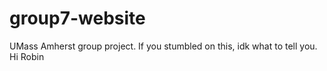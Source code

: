 # group7-website

UMass Amherst group project. If you stumbled on this, idk what to tell you. Hi Robin
